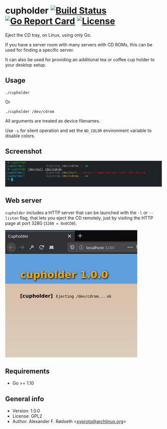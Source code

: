 # cupholder [![Build Status](https://travis-ci.com/xyproto/cupholder.svg?branch=master)](https://travis-ci.com/xyproto/cupholder) [![Go Report Card](https://goreportcard.com/badge/github.com/xyproto/cupholder)](https://goreportcard.com/report/github.com/xyproto/cupholder) [![License](https://img.shields.io/badge/License-GPL2-brightgreen)](https://raw.githubusercontent.com/xyproto/cupholder/master/LICENSE)

Eject the CD tray, on Linux, using only Go.

If you have a server room with many servers with CD ROMs, this can be used for finding a specific server.

It can also be used for providing an additional tea or coffee cup holder to your desktop setup.

## Usage

    ./cupholder

Or

    ./cupholder /dev/cdrom

All arguments are treated as device filenames.

Use `-s` for silent operation and set the `NO_COLOR` environment variable to disable colors.

## Screenshot

![cupholder in action](img/screenshot.png)

## Web server

`cupholder` includes a HTTP server that can be launched with the `-l` or `--listen` flag, that lets you eject the CD remotely, just by visiting the HTTP page at port 3280 (`3280 = 0x0CD0`).

![webpage](img/httpserver.png)

## Requirements

* Go >= 1.10

## General info

* Version: 1.0.0
* License: GPL2
* Author: Alexander F. Rødseth &lt;xyproto@archlinux.org&gt;


